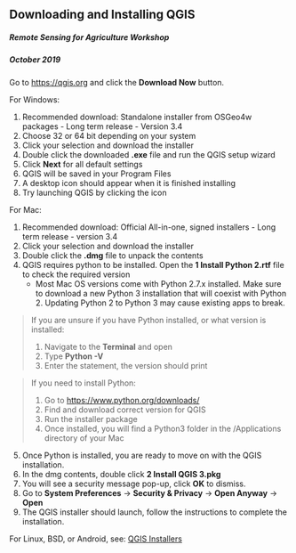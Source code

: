 ## Downloading and Installing QGIS

##### Remote Sensing for Agriculture Workshop  
##### October 2019

Go to https://qgis.org and click the **Download Now** button.

For Windows:
   1. Recommended download: Standalone installer from OSGeo4w packages - Long term release - Version 3.4 
   2. Choose 32 or 64 bit depending on your system 
   3. Click your selection and download the installer
   4. Double click the downloaded **.exe** file and run the QGIS setup wizard
   5. Click **Next** for all default settings
   6. QGIS will be saved in your Program Files
   7. A desktop icon should appear when it is finished installing
   8. Try launching QGIS by clicking the icon

For Mac:
1. Recommended download: Official All-in-one, signed installers - Long term release - version 3.4
2. Click your selection and download the installer
3. Double click the **.dmg** file to unpack the contents
4. QGIS requires python to be installed. Open the **1 Install Python 2.rtf** file to check the required version
   - Most Mac OS versions come with Python 2.7.x installed. Make sure to download a new Python 3 installation that will coexist with Python 2. Updating Python 2 to Python 3 may cause existing apps to break.   

> If you are unsure if you have Python installed, or what version is installed:
>   1. Navigate to the **Terminal** and open
>   2. Type **Python -V**
>   3. Enter the statement, the version should print 

> If you need to install Python:
>  1. Go to https://www.python.org/downloads/ 
>  2. Find and download correct version for QGIS
>  3. Run the installer package
>  4. Once installed, you will find a Python3 folder in the /Applications directory of your Mac

5. Once Python is installed, you are ready to move on with the QGIS installation. 
6. In the dmg contents, double click **2 Install QGIS 3.pkg**  
7. You will see a security message pop-up, click **OK** to dismiss. 
8. Go to **System Preferences** &rightarrow; **Security & Privacy** &rightarrow; **Open Anyway** &rightarrow; **Open**
9. The QGIS installer should launch, follow the instructions to complete the installation. 

For Linux, BSD, or Android, see: [QGIS Installers](https://qgis.org/en/site/forusers/alldownloads.html#linux)